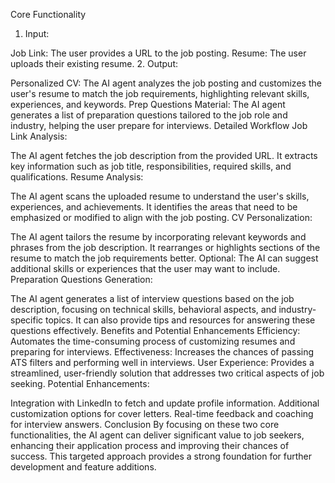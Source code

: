 Core Functionality
1. Input:

Job Link: The user provides a URL to the job posting.
Resume: The user uploads their existing resume.
2. Output:

Personalized CV: The AI agent analyzes the job posting and customizes the user's resume to match the job requirements, highlighting relevant skills, experiences, and keywords.
Prep Questions Material: The AI agent generates a list of preparation questions tailored to the job role and industry, helping the user prepare for interviews.
Detailed Workflow
Job Link Analysis:

The AI agent fetches the job description from the provided URL.
It extracts key information such as job title, responsibilities, required skills, and qualifications.
Resume Analysis:

The AI agent scans the uploaded resume to understand the user's skills, experiences, and achievements.
It identifies the areas that need to be emphasized or modified to align with the job posting.
CV Personalization:

The AI agent tailors the resume by incorporating relevant keywords and phrases from the job description.
It rearranges or highlights sections of the resume to match the job requirements better.
Optional: The AI can suggest additional skills or experiences that the user may want to include.
Preparation Questions Generation:

The AI agent generates a list of interview questions based on the job description, focusing on technical skills, behavioral aspects, and industry-specific topics.
It can also provide tips and resources for answering these questions effectively.
Benefits and Potential Enhancements
Efficiency: Automates the time-consuming process of customizing resumes and preparing for interviews.
Effectiveness: Increases the chances of passing ATS filters and performing well in interviews.
User Experience: Provides a streamlined, user-friendly solution that addresses two critical aspects of job seeking.
Potential Enhancements:

Integration with LinkedIn to fetch and update profile information.
Additional customization options for cover letters.
Real-time feedback and coaching for interview answers.
Conclusion
By focusing on these two core functionalities, the AI agent can deliver significant value to job seekers, enhancing their application process and improving their chances of success. This targeted approach provides a strong foundation for further development and feature additions.